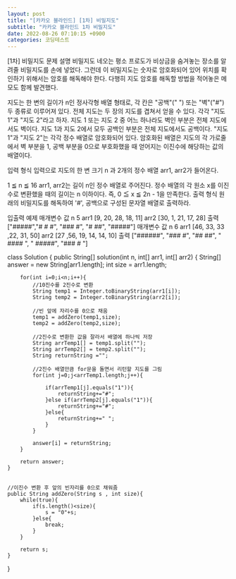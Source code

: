 ```yaml
---
layout: post
title: "[카카오 블라인드] [1차] 비밀지도"
subtitle: "카카오 블라인드 1차 비밀지도"
date: 2022-08-26 07:10:15 +0900
categories: 코딩테스트
---
```

[1차] 비밀지도
문제 설명
비밀지도
네오는 평소 프로도가 비상금을 숨겨놓는 장소를 알려줄 비밀지도를 손에 넣었다. 그런데 이 비밀지도는 숫자로 암호화되어 있어 위치를 확인하기 위해서는 암호를 해독해야 한다. 다행히 지도 암호를 해독할 방법을 적어놓은 메모도 함께 발견했다.

지도는 한 변의 길이가 n인 정사각형 배열 형태로, 각 칸은 "공백"(" ") 또는 "벽"("#") 두 종류로 이루어져 있다.
전체 지도는 두 장의 지도를 겹쳐서 얻을 수 있다. 각각 "지도 1"과 "지도 2"라고 하자. 지도 1 또는 지도 2 중 어느 하나라도 벽인 부분은 전체 지도에서도 벽이다. 지도 1과 지도 2에서 모두 공백인 부분은 전체 지도에서도 공백이다.
"지도 1"과 "지도 2"는 각각 정수 배열로 암호화되어 있다.
암호화된 배열은 지도의 각 가로줄에서 벽 부분을 1, 공백 부분을 0으로 부호화했을 때 얻어지는 이진수에 해당하는 값의 배열이다.

입력 형식
입력으로 지도의 한 변 크기 n 과 2개의 정수 배열 arr1, arr2가 들어온다.

1 ≦ n ≦ 16
arr1, arr2는 길이 n인 정수 배열로 주어진다.
정수 배열의 각 원소 x를 이진수로 변환했을 때의 길이는 n 이하이다. 즉, 0 ≦ x ≦ 2n - 1을 만족한다.
출력 형식
원래의 비밀지도를 해독하여 '#', 공백으로 구성된 문자열 배열로 출력하라.

입출력 예제
매개변수	값
n	5
arr1	[9, 20, 28, 18, 11]
arr2	[30, 1, 21, 17, 28]
출력	["#####","# # #", "### #", "# ##", "#####"]
매개변수	값
n	6
arr1	[46, 33, 33 ,22, 31, 50]
arr2	[27 ,56, 19, 14, 14, 10]
출력	["######", "### #", "## ##", " #### ", " #####", "### # "]






class Solution {
    public String[] solution(int n, int[] arr1, int[] arr2) {
        String[] answer = new String[arr1.length];
        int size = arr1.length;
        
        for(int i=0;i<n;i++){
            //10진수를 2진수로 변환
            String temp1 = Integer.toBinaryString(arr1[i]);
            String temp2 = Integer.toBinaryString(arr2[i]);
            
            //빈 앞에 자리수를 0으로 채움
            temp1 = addZero(temp1,size);
            temp2 = addZero(temp2,size);
            
            //2진수로 변환한 값을 잘라서 배열에 하나씩 저장
            String arrTemp1[] = temp1.split("");
            String arrTemp2[] = temp2.split("");
            String returnString ="";
            
            //2진수 배열만큼 for문을 돌면서 리턴할 지도를 그림
            for(int j=0;j<arrTemp1.length;j++){
                
                if(arrTemp1[j].equals("1")){
                    returnString+="#";
                }else if(arrTemp2[j].equals("1")){
                    returnString+="#";
                }else{
                    returnString+=" ";
                }
            }
            
            answer[i] = returnString;
        }
        
        return answer;
    }
    
    
    //이진수 변환 후 앞의 빈자리를 0으로 채워줌
    public String addZero(String s , int size){
        while(true){
            if(s.length()<size){
                s = "0"+s;
            }else{
                break;
            }
        }
        
        return s;
    }
    
    
}
